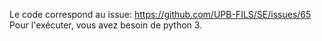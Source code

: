 Le code correspond au issue: https://github.com/UPB-FILS/SE/issues/65
Pour l'exécuter, vous avez besoin de python 3. 